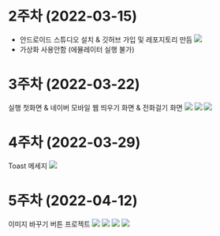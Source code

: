 # 2주차 (2022-03-15)
- 안드로이드 스튜디오 설치 & 깃허브 가입 및 레포지토리 만듬
<img width="" height="" src="./pic/2주차.png"></img>
- 가상화 사용안함 (에뮬레이터 실행 불가)

# 3주차 (2022-03-22)
실행 첫화면 & 네이버 모바일 웹 띄우기 화면 & 전화걸기 화면
<img width="" height="" src="./pic/3주차_실행 첫화면.jpg"></img>
<img width="" height="" src="./pic/3주차_네이버.jpg"></img>
<img width="" height="" src="./pic/3주차_전화.jpg"></img>

# 4주차 (2022-03-29)
Toast 메세지
<img width="" height="" src="./pic/4주차_Toast.jpg"></img>

# 5주차 (2022-04-12)
이미지 바꾸기 버튼 프로젝트
<img width="" height="" src="./pic/소스파일1.jpg"></img>
<img width="" height="" src="./pic/소스파일2.jpg"></img>
<img width="" height="" src="./pic/실행화면_dog.jpg"></img>
<img width="" height="" src="./pic/실행화면_cat.jpg"></img>


